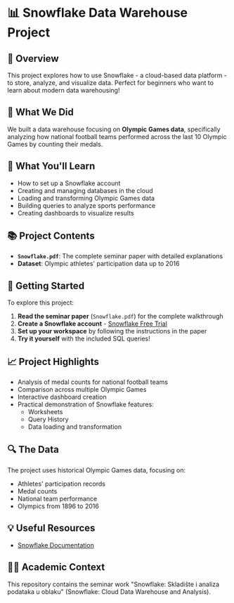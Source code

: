 # 📊 Snowflake Data Warehouse Project

## 📝 Overview
This project explores how to use Snowflake - a cloud-based data platform - to store, analyze, and visualize data. Perfect for beginners who want to learn about modern data warehousing!

## 🎯 What We Did
We built a data warehouse focusing on **Olympic Games data**, specifically analyzing how national football teams performed across the last 10 Olympic Games by counting their medals.

## 🧠 What You'll Learn
* How to set up a Snowflake account
* Creating and managing databases in the cloud
* Loading and transforming Olympic Games data
* Building queries to analyze sports performance 
* Creating dashboards to visualize results

## 📚 Project Contents
* **`Snowflake.pdf`**: The complete seminar paper with detailed explanations
* **Dataset**: Olympic athletes' participation data up to 2016

## 🚀 Getting Started
To explore this project:

1. **Read the seminar paper** (`Snowflake.pdf`) for the complete walkthrough
2. **Create a Snowflake account** - [Snowflake Free Trial](https://signup.snowflake.com/)
3. **Set up your workspace** by following the instructions in the paper
4. **Try it yourself** with the included SQL queries!

## 📈 Project Highlights
* Analysis of medal counts for national football teams
* Comparison across multiple Olympic Games
* Interactive dashboard creation
* Practical demonstration of Snowflake features:
  * Worksheets
  * Query History
  * Data loading and transformation

## 🔍 The Data
The project uses historical Olympic Games data, focusing on:
* Athletes' participation records
* Medal counts
* National team performance
* Olympics from 1896 to 2016

## 💡 Useful Resources
* [Snowflake Documentation](https://docs.snowflake.com/)

## 👨‍🎓 Academic Context
This repository contains the seminar work "Snowflake: Skladište i analiza podataka u oblaku" (Snowflake: Cloud Data Warehouse and Analysis).
